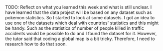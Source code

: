 TODO: Reflect on what you learned this week and what is still unclear.
I have learned that the data project will be based on any dataset such as pokemon statistics. So I started to look at some datasets. I got an idea to use one of the datasets which deal with countries' statistics and this might be handy. Such as the statistics of number of people killed in traffic accidents would be possible to do and I found the dataset for it. However, the tutor said that coding a global map is a bit tricky. Therefore, I need to research how to do that soon. 
